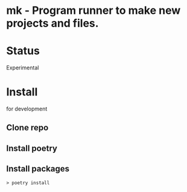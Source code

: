 # mk - Program runner to make new projects and files.

# Status

Experimental

# Install

for development

## Clone repo

## Install poetry

## Install packages
```shell
> poetry install
```

